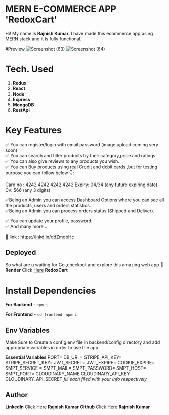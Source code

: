 # MERN E-COMMERCE APP 'RedoxCart'

Hi! My name is **Rajnish Kumar**, I have made this ecommerce app using MERN stack and it is fully functional.

#Preview
![Screenshot (63)](https://github.com/redoxrj/MERNprojectRedoxCart_raw/assets/140983045/042464ad-bd6a-4e77-855c-06e2e856541e)
![Screenshot (64)](https://github.com/redoxrj/MERNprojectRedoxCart_raw/assets/140983045/cdbf4ffd-c57c-45e0-9d2a-fbcae3b9c62a)


# Tech. Used

1.  **Redux**
2.  **React**
3.  **Node**
4.  **Express** 
5.  **MongoDB**
6.  **RestApi**

# Key Features

✅ You can register/login with email password (image upload coming very soon) <br>
✅ You can search and filter products by their category,price and ratings.<br>
✅ You can also give reviews to any products you wish.<br>
✅ You can Buy products using real Credit and debit cards ,but for testing purpose you can follow below 👇:<br>

Card no : 4242 4242 4242 4242
Expiry: 04/34 (any future expiring date)
Cv: 566 (any 3 digits)<br>

✅Being an Admin you can access Dashboard Options where you can see all the products, users and orders statistics.<br>
✅Being an Admin you can process orders status (Shipped and Deliver).<br>

✅ You can update your profile, password.<br>
✅ And many more....<br>


🔗 link : https://lnkd.in/ddZmqbHc<br>

## Deployed
So what are u waiting for Go ,checkout and explore this amazing web app 🚀
**Render** Click [Here](https://redoxcart-mern-app.onrender.com/) **RedoxCart**


# Install Dependencies

**For Backend** - `npm i`

**For Frontend** - `cd frontend` ` npm i`

## Env Variables

Make Sure to Create a config.env file in backend/config directory and add appropriate variables in order to use the app.

**Essential Variables**
PORT=
DB_URI =
STRIPE_API_KEY=
STRIPE_SECRET_KEY=
JWT_SECRET=
JWT_EXPIRE=
COOKIE_EXPIRE=
SMPT_SERVICE =
SMPT_MAIL=
SMPT_PASSWORD=
SMPT_HOST=
SMPT_PORT=
CLOUDINARY_NAME
CLOUDINARY_API_KEY
CLOUDINARY_API_SECRET
_fill each filed with your info respectively_

## Author

**LinkedIn** Click [Here](https://www.linkedin.com/in/rajnish-kumar-redoxrj/) **Rajnish Kumar**
**Github** Click [Here](https://github.com/redoxrj) **Rajnish Kumar**
